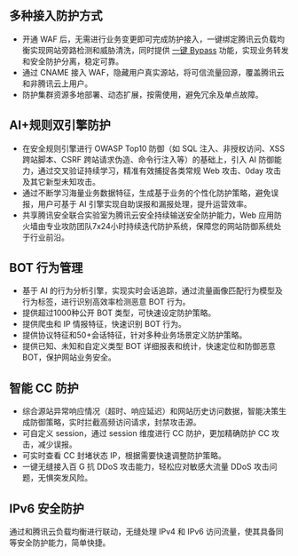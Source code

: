## 多种接入防护方式
- 开通 WAF 后，无需进行业务变更即可完成防护接入，一键绑定腾讯云负载均衡实现网站旁路检测和威胁清洗，同时提供 [一键 Bypass](https://cloud.tencent.com/document/product/627/49176#Bypass) 功能，实现业务转发和安全防护分离，稳定可靠。
- 通过 CNAME 接入 WAF，隐藏用户真实源站，将可信流量回源，覆盖腾讯云和非腾讯云上用户。
- 防护集群资源多地部署、动态扩展，按需使用，避免冗余及单点故障。

## AI+规则双引擎防护
- 在安全规则引擎进行 OWASP Top10 防御（如 SQL 注入、非授权访问、XSS 跨站脚本、CSRF 跨站请求伪造、命令行注入等）的基础上，引入 AI 防御能力，通过交叉验证持续学习，精准有效捕捉各类常规 Web 攻击、0day 攻击及其它新型未知攻击。
- 通过不断学习海量业务数据特征，生成基于业务的个性化防护策略，避免误报，用户可基于 AI 引擎实现自助误报和漏报处理，提升运营效率。
- 共享腾讯安全联合实验室为腾讯云安全持续输送安全防护能力，Web 应用防火墙由专业攻防团队7x24小时持续迭代防护系统，保障您的网站防御系统处于行业前沿。

## BOT  行为管理
- 基于 AI 的行为分析引擎，实现实时会话追踪，通过流量画像匹配行为模型及行为标签，进行识别高效率检测恶意 BOT 行为。
- 提供超过1000种公开 BOT 类型，可快速设定防护策略。
- 提供爬虫和 IP 情报特征，快速识别 BOT 行为。
- 提供协议特征和50+会话特征，针对多种业务场景定义防护策略。
- 提供已知、未知和自定义类型 BOT 详细报表和统计，快速定位和防御恶意 BOT，保护网站业务安全。

## 智能 CC 防护
- 综合源站异常响应情况（超时、响应延迟）和网站历史访问数据，智能决策生成防御策略，实时拦截高频访问请求，封禁攻击源。
- 可自定义 session，通过 session 维度进行 CC 防护，更加精确防护 CC 攻击，减少误报。
- 可实时查看 CC 封堵状态 IP，根据需要快速调整防护策略。
- 一键无缝接入百 G 抗 DDoS 攻击能力，轻松应对敏感大流量 DDoS 攻击问题，无惧突发风险。

## IPv6 安全防护
通过和腾讯云负载均衡进行联动，无缝处理 IPv4 和 IPv6 访问流量，使其具备同等安全防护能力，简单快捷。

